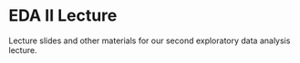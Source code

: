 # EDA II Lecture

Lecture slides and other materials for our second exploratory data analysis lecture.
 
